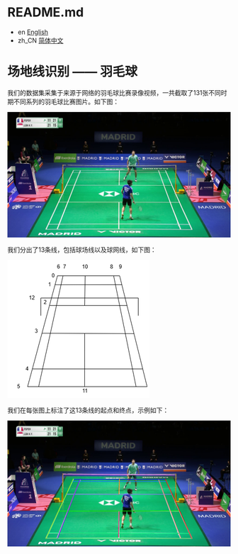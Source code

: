 # README.md
- en [English](README.md)
- zh_CN [简体中文](README_CN.md)

# 场地线识别 —— 羽毛球

我们的数据集采集于来源于网络的羽毛球比赛录像视频，一共截取了131张不同时期不同系列的羽毛球比赛图片。如下图：

![image](https://github.com/zhiSports/AI_Sports_Dataset/blob/main/data/Field_Line_Segmentation/img/demo.png)

我们分出了13条线，包括球场线以及球网线，如下图：

![image](https://github.com/zhiSports/AI_Sports_Dataset/blob/main/data/Field_Line_Segmentation/img/lineID.png)

我们在每张图上标注了这13条线的起点和终点，示例如下：

![image](https://github.com/zhiSports/AI_Sports_Dataset/blob/main/data/Field_Line_Segmentation/img/show.png)

